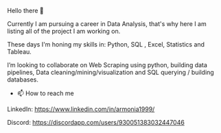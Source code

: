 Hello there 👋

Currently I am pursuing a career in Data Analysis, that's why here I am listing all of the project I am working on.

These days I'm honing my skills in: Python, SQL , Excel, Statistics and Tableau. 

I’m looking to collaborate on Web Scraping using python, building data pipelines, Data cleaning/mining/visualization and SQL querying / building databases. 

- 📫 How to reach me 

LinkedIn: https://www.linkedin.com/in/armonia1999/ 

Discord: https://discordapp.com/users/930051383032447046
